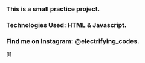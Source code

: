 ### This is a small practice project.

### Technologies Used: HTML & Javascript.

### Find me on Instagram: @electrifying_codes.

[I]